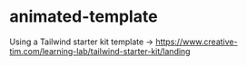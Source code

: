 # animated-template
Using a Tailwind starter kit template -> https://www.creative-tim.com/learning-lab/tailwind-starter-kit/landing
